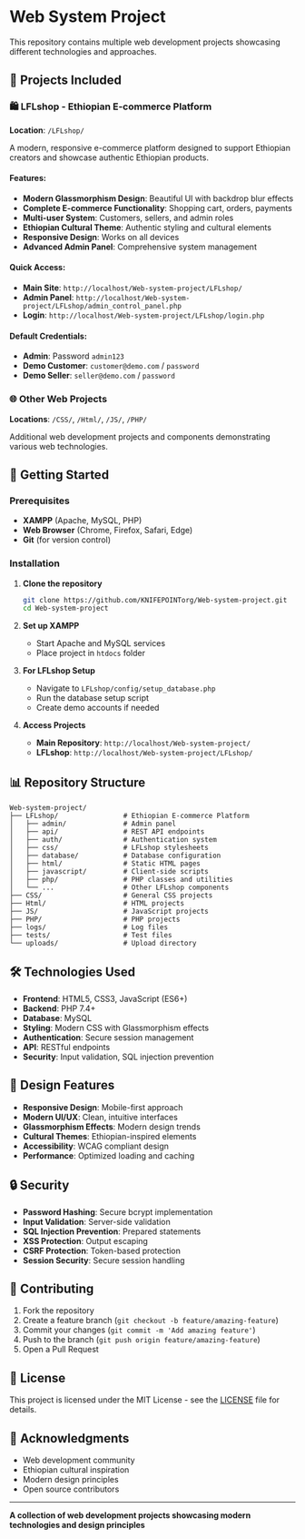 # Web System Project

This repository contains multiple web development projects showcasing different technologies and approaches.

## 📁 Projects Included

### 🛍️ LFLshop - Ethiopian E-commerce Platform
**Location**: `/LFLshop/`

A modern, responsive e-commerce platform designed to support Ethiopian creators and showcase authentic Ethiopian products.

#### Features:
- **Modern Glassmorphism Design**: Beautiful UI with backdrop blur effects
- **Complete E-commerce Functionality**: Shopping cart, orders, payments
- **Multi-user System**: Customers, sellers, and admin roles
- **Ethiopian Cultural Theme**: Authentic styling and cultural elements
- **Responsive Design**: Works on all devices
- **Advanced Admin Panel**: Comprehensive system management

#### Quick Access:
- **Main Site**: `http://localhost/Web-system-project/LFLshop/`
- **Admin Panel**: `http://localhost/Web-system-project/LFLshop/admin_control_panel.php`
- **Login**: `http://localhost/Web-system-project/LFLshop/login.php`

#### Default Credentials:
- **Admin**: Password `admin123`
- **Demo Customer**: `customer@demo.com` / `password`
- **Demo Seller**: `seller@demo.com` / `password`

### 🌐 Other Web Projects
**Locations**: `/CSS/`, `/Html/`, `/JS/`, `/PHP/`

Additional web development projects and components demonstrating various web technologies.

## 🚀 Getting Started

### Prerequisites
- **XAMPP** (Apache, MySQL, PHP)
- **Web Browser** (Chrome, Firefox, Safari, Edge)
- **Git** (for version control)

### Installation

1. **Clone the repository**
   ```bash
   git clone https://github.com/KNIFEPOINTorg/Web-system-project.git
   cd Web-system-project
   ```

2. **Set up XAMPP**
   - Start Apache and MySQL services
   - Place project in `htdocs` folder

3. **For LFLshop Setup**
   - Navigate to `LFLshop/config/setup_database.php`
   - Run the database setup script
   - Create demo accounts if needed

4. **Access Projects**
   - **Main Repository**: `http://localhost/Web-system-project/`
   - **LFLshop**: `http://localhost/Web-system-project/LFLshop/`

## 📊 Repository Structure

```
Web-system-project/
├── LFLshop/                # Ethiopian E-commerce Platform
│   ├── admin/              # Admin panel
│   ├── api/                # REST API endpoints
│   ├── auth/               # Authentication system
│   ├── css/                # LFLshop stylesheets
│   ├── database/           # Database configuration
│   ├── html/               # Static HTML pages
│   ├── javascript/         # Client-side scripts
│   ├── php/                # PHP classes and utilities
│   └── ...                 # Other LFLshop components
├── CSS/                    # General CSS projects
├── Html/                   # HTML projects
├── JS/                     # JavaScript projects
├── PHP/                    # PHP projects
├── logs/                   # Log files
├── tests/                  # Test files
└── uploads/                # Upload directory
```

## 🛠️ Technologies Used

- **Frontend**: HTML5, CSS3, JavaScript (ES6+)
- **Backend**: PHP 7.4+
- **Database**: MySQL
- **Styling**: Modern CSS with Glassmorphism effects
- **Authentication**: Secure session management
- **API**: RESTful endpoints
- **Security**: Input validation, SQL injection prevention

## 🎨 Design Features

- **Responsive Design**: Mobile-first approach
- **Modern UI/UX**: Clean, intuitive interfaces
- **Glassmorphism Effects**: Modern design trends
- **Cultural Themes**: Ethiopian-inspired elements
- **Accessibility**: WCAG compliant design
- **Performance**: Optimized loading and caching

## 🔒 Security

- **Password Hashing**: Secure bcrypt implementation
- **Input Validation**: Server-side validation
- **SQL Injection Prevention**: Prepared statements
- **XSS Protection**: Output escaping
- **CSRF Protection**: Token-based protection
- **Session Security**: Secure session handling

## 🤝 Contributing

1. Fork the repository
2. Create a feature branch (`git checkout -b feature/amazing-feature`)
3. Commit your changes (`git commit -m 'Add amazing feature'`)
4. Push to the branch (`git push origin feature/amazing-feature`)
5. Open a Pull Request

## 📄 License

This project is licensed under the MIT License - see the [LICENSE](LICENSE) file for details.

## 🙏 Acknowledgments

- Web development community
- Ethiopian cultural inspiration
- Modern design principles
- Open source contributors

---

**A collection of web development projects showcasing modern technologies and design principles**